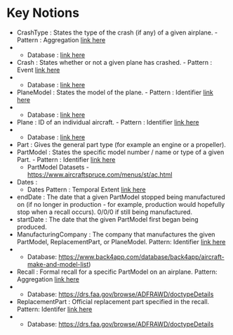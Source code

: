 # Key Notions 

* CrashType : States the type of the crash (if any) of a given airplane. - Pattern : Aggregation [link here]( https://github.com/kastle-lab/modular-ontology-design-library/tree/master/modl/aggregation)
 * - Database : [link here]([https://www.ntsb.gov/safety/data/Pages/Data_Stats.aspx](https://www.kaggle.com/datasets/saurograndi/airplane-crashes-since-1908?resource=download)) 
* Crash : States whether or not a given plane has crashed. - Pattern : Event [link here](https://github.com/kastle-lab/modular-ontology-design-library/tree/master/modl/event)
 * - Database : [link here]([https://www.ntsb.gov/safety/data/Pages/Data_Stats.aspx](https://www.kaggle.com/datasets/saurograndi/airplane-crashes-since-1908?resource=download)) 
* PlaneModel : States the model of the plane. - Pattern : Identifier [link here](https://github.com/kastle-lab/modular-ontology-design-library/tree/master/modl/identifier)
 * - Database : [link here](https://database.diecastmodelaircraft.com)
* Plane : ID of an individual aircraft. - Pattern : Identifier [link here](https://github.com/kastle-lab/modular-ontology-design-library/tree/master/modl/identifier)
 * - Database : [link here](http://www.csgnetwork.com/aviationtypeid.html)
* Part : Gives the general part type (for example an engine or a propeller).
* PartModel : States the specific model number / name or type of a given Part. - Pattern : Identifier [link here]( https://github.com/kastle-lab/modular-ontology-design-library/tree/master/modl/identifier) 
  * PartModel Datasets - https://www.aircraftspruce.com/menus/st/ac.html 
* Dates : 
  * Dates Pattern : Temporal Extent [link here]( https://github.com/kastle-lab/modular-ontology-design-library/tree/master/modl/temporal-extent)
* endDate : The date that a given PartModel stopped being manufactured on (if no longer in production - for example, production would hopefully stop when a recall occurs). 0/0/0 if still being manufactured.  
* startDate : The date that the given PartModel first began being produced. 
* ManufacturingCompany : The company that manufactures the given PartModel, ReplacementPart, or PlaneModel.  Pattern: Identifier [link here]( https://github.com/kastle-lab/modular-ontology-design-library/tree/master/modl/identifier) 
*   - Database: https://www.back4app.com/database/back4app/aircraft-make-and-model-list)
* Recall : Formal recall for a specific PartModel on an airplane. Pattern: Aggregation [link here]( https://github.com/kastle-lab/modular-ontology-design-library/tree/master/modl/aggregation) 
*   - Database: https://drs.faa.gov/browse/ADFRAWD/doctypeDetails
* ReplacementPart : Official replacement part specified in the recall. Pattern: Identifer [link here]( https://github.com/kastle-lab/modular-ontology-design-library/tree/master/modl/identifier)  
*   - Database: https://drs.faa.gov/browse/ADFRAWD/doctypeDetails
